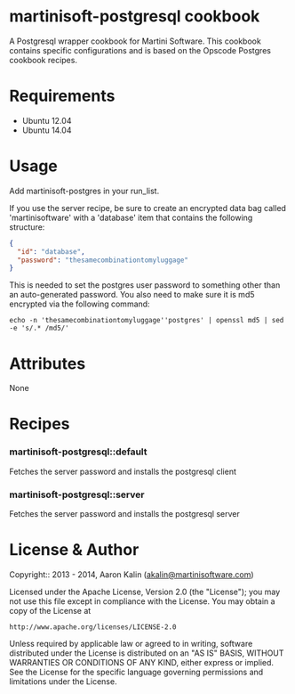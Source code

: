 # martinisoft-postgresql cookbook

A Postgresql wrapper cookbook for Martini Software. This cookbook contains
specific configurations and is based on the Opscode Postgres cookbook recipes.

# Requirements

* Ubuntu 12.04
* Ubuntu 14.04

# Usage

Add martinisoft-postgres in your run\_list.

If you use the server recipe, be sure to create an encrypted data bag
called 'martinisoftware' with a 'database' item that contains the following
structure:

```json
{
  "id": "database",
  "password": "thesamecombinationtomyluggage"
}
```

This is needed to set the postgres user password to something other than
an auto-generated password. You also need to make sure it is md5 encrypted
via the following command:

```
echo -n 'thesamecombinationtomyluggage''postgres' | openssl md5 | sed -e 's/.* /md5/'
```

# Attributes

None

# Recipes

### martinisoft-postgresql::default

Fetches the server password and installs the postgresql client

### martinisoft-postgresql::server

Fetches the server password and installs the postgresql server

# License & Author

Copyright:: 2013 - 2014, Aaron Kalin (<akalin@martinisoftware.com>)

Licensed under the Apache License, Version 2.0 (the "License");
you may not use this file except in compliance with the License.
You may obtain a copy of the License at

    http://www.apache.org/licenses/LICENSE-2.0

Unless required by applicable law or agreed to in writing, software
distributed under the License is distributed on an "AS IS" BASIS,
WITHOUT WARRANTIES OR CONDITIONS OF ANY KIND, either express or implied.
See the License for the specific language governing permissions and
limitations under the License.

